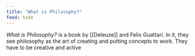 ```yaml
---
title: "What is Philosophy?"
feed: hide
---
```


_What is Philosophy?_ is a book by [[Deleuze]] and Felix Guattari. In it, they see philosophy as the art of creating and putting concepts to work. They have to be creative and active